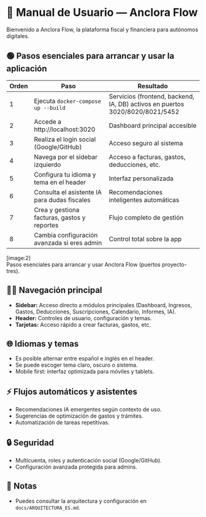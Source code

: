 # 📖 Manual de Usuario — Anclora Flow

Bienvenido a Anclora Flow, la plataforma fiscal y financiera para autónomos digitales.

## 🟢 Pasos esenciales para arrancar y usar la aplicación

| Orden | Paso                                      | Resultado                                 |
|-------|-------------------------------------------|-------------------------------------------|
| 1     | Ejecuta `docker-compose up --build`       | Servicios (frontend, backend, IA, DB) activos en puertos 3020/8020/8021/5452 |
| 2     | Accede a http://localhost:3020            | Dashboard principal accesible             |
| 3     | Realiza el login social (Google/GitHub)   | Acceso seguro al sistema                  |
| 4     | Navega por el sidebar izquierdo           | Acceso a facturas, gastos, deducciones, etc. |
| 5     | Configura tu idioma y tema en el header   | Interfaz personalizada                    |
| 6     | Consulta el asistente IA para dudas fiscales | Recomendaciones inteligentes automáticas   |
| 7     | Crea y gestiona facturas, gastos y reportes | Flujo completo de gestión                 |
| 8     | Cambia configuración avanzada si eres admin | Control total sobre la app                |

[image:2]  
Pasos esenciales para arrancar y usar Anclora Flow (puertos proyecto-tres).

## 🧑‍💻 Navegación principal

- **Sidebar:** Acceso directo a módulos principales (Dashboard, Ingresos, Gastos, Deducciones, Suscripciones, Calendario, Informes, IA).
- **Header:** Controles de usuario, configuración y temas.
- **Tarjetas:** Acceso rápido a crear facturas, gastos, etc.

## 🌐 Idiomas y temas

- Es posible alternar entre español e inglés en el header.
- Se puede escoger tema claro, oscuro o sistema.
- Mobile first: interfaz optimizada para móviles y tablets.

## ⚡ Flujos automáticos y asistentes

- Recomendaciones IA emergentes según contexto de uso.
- Sugerencias de optimización de gastos y trámites.
- Automatización de tareas repetitivas.

## 🔒 Seguridad

- Multicuenta, roles y autenticación social (Google/GitHub).
- Configuración avanzada protegida para admins.

## 📝 Notas

- Puedes consultar la arquitectura y configuración en `docs/ARQUITECTURA_ES.md`.
